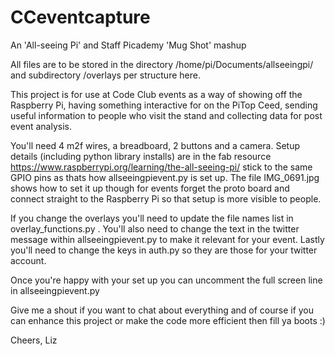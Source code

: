 # CCeventcapture
An 'All-seeing Pi' and Staff Picademy 'Mug Shot' mashup 

All files are to be stored in the directory /home/pi/Documents/allseeingpi/ and subdirectory /overlays per structure here. 

This project is for use at Code Club events as a way of showing off the Raspberry Pi, having something interactive for on the PiTop Ceed, sending useful information to people who visit the stand and collecting data for post event analysis. 

You'll need 4 m2f wires, a breadboard, 2 buttons and a camera. Setup details (including python library installs) are in the fab resource https://www.raspberrypi.org/learning/the-all-seeing-pi/ stick to the same GPIO pins as thats how allseeingpievent.py is set up. The file IMG_0691.jpg shows how to set it up though for events forget the proto board and connect straight to the Raspberry Pi so that setup is more visible to people.

If you change the overlays you'll need to update the file names list in overlay_functions.py . You'll also need to change the text in the twitter message within allseeingpievent.py to make it relevant for your event. Lastly you'll need to change the keys in auth.py so they are those for your twitter account. 

Once you're happy with your set up you can uncomment the full screen line in allseeingpievent.py 

Give me a shout if you want to chat about everything and of course if you can enhance this project or make the code more efficient then fill ya boots :) 

Cheers, Liz
